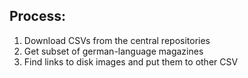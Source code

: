 ## Process:
1. Download CSVs from the central repositories
2. Get subset of german-language magazines
3. Find links to disk images and put them to other CSV